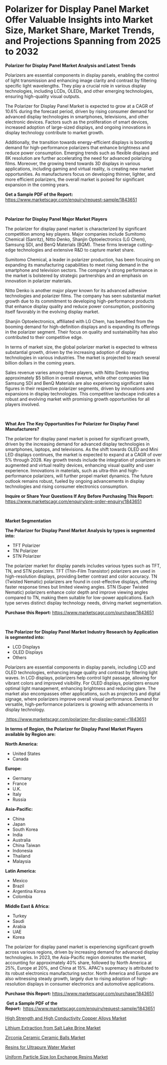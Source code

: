 <p><h1>Polarizer for Display Panel Market Offer Valuable Insights into Market Size, Market Share, Market Trends, and Projections Spanning from 2025 to 2032</h1></p><p><strong>Polarizer for Display Panel Market Analysis and Latest Trends</strong></p>
<p><p>Polarizers are essential components in display panels, enabling the control of light transmission and enhancing image clarity and contrast by filtering specific light wavelengths. They play a crucial role in various display technologies, including LCDs, OLEDs, and other emerging technologies, ensuring high-quality visual outputs.</p><p>The Polarizer for Display Panel Market is expected to grow at a CAGR of 10.6% during the forecast period, driven by rising consumer demand for advanced display technologies in smartphones, televisions, and other electronic devices. Factors such as the proliferation of smart devices, increased adoption of large-sized displays, and ongoing innovations in display technology contribute to market growth.</p><p>Additionally, the transition towards energy-efficient displays is boosting demand for high-performance polarizers that enhance brightness and reduce power consumption. Emerging trends such as flexible displays and 8K resolution are further accelerating the need for advanced polarizing films. Moreover, the growing trend towards 3D displays in various applications, including gaming and virtual reality, is creating new market opportunities. As manufacturers focus on developing thinner, lighter, and more efficient polarizers, the overall market is poised for significant expansion in the coming years.</p></p>
<p><strong>Get a Sample PDF of the Report:&nbsp;</strong> <a href="https://www.marketscagr.com/enquiry/request-sample/1843651?utm_campaign=1944&utm_medium=2&utm_source=Github&utm_content=ia&utm_term=03042025&utm_id=polarizer-for-display-panel">https://www.marketscagr.com/enquiry/request-sample/1843651</a></p>
<p>&nbsp;</p>
<p><strong>Polarizer for Display Panel Major Market Players</strong></p>
<p><p>The polarizer for display panel market is characterized by significant competition among key players. Major companies include Sumitomo Chemical (Sanritz), Nitto Denko, Shanjin Optoelectronics (LG Chem), Samsung SDI, and BenQ Materials (BQM). These firms leverage cutting-edge technologies and extensive R&D to capture market share.</p><p>Sumitomo Chemical, a leader in polarizer production, has been focusing on expanding its manufacturing capabilities to meet rising demand in the smartphone and television sectors. The company's strong performance in the market is bolstered by strategic partnerships and an emphasis on innovation in polarizer materials.</p><p>Nitto Denko is another major player known for its advanced adhesive technologies and polarizer films. The company has seen substantial market growth due to its commitment to developing high-performance products that enhance display quality and reduce power consumption, positioning itself favorably in the evolving display market.</p><p>Shanjin Optoelectronics, affiliated with LG Chem, has benefited from the booming demand for high-definition displays and is expanding its offerings in the polarizer segment. Their focus on quality and sustainability has also contributed to their competitive edge.</p><p>In terms of market size, the global polarizer market is expected to witness substantial growth, driven by the increasing adoption of display technologies in various industries. The market is projected to reach several billion dollars in the coming years.</p><p>Sales revenue varies among these players, with Nitto Denko reporting approximately $5 billion in overall revenue, while other companies like Samsung SDI and BenQ Materials are also experiencing significant sales figures in their respective polarizer segments, driven by innovations and expansions in display technologies. This competitive landscape indicates a robust and evolving market with promising growth opportunities for all players involved.</p></p>
<p>&nbsp;</p>
<p><strong>What Are The Key Opportunities For Polarizer for Display Panel Manufacturers?</strong></p>
<p><p>The polarizer for display panel market is poised for significant growth, driven by the increasing demand for advanced display technologies in smartphones, laptops, and televisions. As the shift towards OLED and Mini LED displays continues, the market is expected to expand at a CAGR of over 5% through 2028. Key growth trends include the integration of polarizers in augmented and virtual reality devices, enhancing visual quality and user experience. Innovations in materials, such as ultra-thin and high-performance polarizers, will further propel market dynamics. The future outlook remains robust, fueled by ongoing advancements in display technologies and rising consumer electronics consumption.</p></p>
<p><strong>Inquire or Share Your Questions If Any Before Purchasing This Report:</strong> <a href="https://www.marketscagr.com/enquiry/pre-order-enquiry/1843651?utm_campaign=1944&utm_medium=2&utm_source=Github&utm_content=ia&utm_term=03042025&utm_id=polarizer-for-display-panel">https://www.marketscagr.com/enquiry/pre-order-enquiry/1843651</a></p>
<p>&nbsp;</p>
<p><strong>Market Segmentation</strong></p>
<p><strong>The Polarizer for Display Panel Market Analysis by types is segmented into:</strong></p>
<p><ul><li>TFT Polarizer</li><li>TN Polarizer</li><li>STN Polarizer</li></ul></p>
<p><p>The polarizer market for display panels includes various types such as TFT, TN, and STN polarizers. TFT (Thin-Film Transistor) polarizers are used in high-resolution displays, providing better contrast and color accuracy. TN (Twisted Nematic) polarizers are found in cost-effective displays, offering faster response times but limited viewing angles. STN (Super Twisted Nematic) polarizers enhance color depth and improve viewing angles compared to TN, making them suitable for low-power applications. Each type serves distinct display technology needs, driving market segmentation.</p></p>
<p><strong>Purchase this Report:&nbsp;</strong><a href="https://www.marketscagr.com/purchase/1843651?utm_campaign=1944&utm_medium=2&utm_source=Github&utm_content=ia&utm_term=03042025&utm_id=polarizer-for-display-panel">https://www.marketscagr.com/purchase/1843651</a></p>
<p>&nbsp;</p>
<p><strong>The Polarizer for Display Panel Market Industry Research by Application is segmented into:</strong></p>
<p><ul><li>LCD Displays</li><li>OLED Displays</li><li>Others</li></ul></p>
<p><p>Polarizers are essential components in display panels, including LCD and OLED technologies, enhancing image quality and contrast by filtering light waves. In LCD displays, polarizers help control light passage, allowing for vibrant colors and improved visibility. For OLED displays, polarizers ensure optimal light management, enhancing brightness and reducing glare. The market also encompasses other applications, such as projectors and digital signage, where polarizers improve overall visual performance. Demand for versatile, high-performance polarizers is growing with advancements in display technology.</p></p>
<p><a href="https://www.marketscagr.com/polarizer-for-display-panel-r1843651?utm_campaign=1944&utm_medium=2&utm_source=Github&utm_content=ia&utm_term=03042025&utm_id=polarizer-for-display-panel">&nbsp;https://www.marketscagr.com/polarizer-for-display-panel-r1843651</a></p>
<p><strong>In terms of Region, the Polarizer for Display Panel Market Players available by Region are:</strong></p>
<p>
    <p> <strong> North America: </strong>
        <ul>
            <li>United States</li>
            <li>Canada</li>
        </ul>
        </p> 
    <p> <strong> Europe: </strong>
        <ul>
            <li>Germany</li>
            <li>France</li>
            <li>U.K.</li>
            <li>Italy</li>
            <li>Russia</li>
        </ul>
        </p> 
    <p> <strong> Asia-Pacific: </strong>
        <ul>
            <li>China</li>
            <li>Japan</li>
            <li>South Korea</li>
            <li>India</li>
            <li>Australia</li>
            <li>China Taiwan</li>
            <li>Indonesia</li>
            <li>Thailand</li>
            <li>Malaysia</li>
        </ul>
        </p> 
    <p> <strong> Latin America: </strong>
        <ul>
            <li>Mexico</li>
            <li>Brazil</li>
            <li>Argentina Korea</li>
            <li>Colombia</li>
        </ul>
        </p> 
    <p> <strong> Middle East & Africa: </strong>
        <ul>
            <li>Turkey</li>
            <li>Saudi</li>
            <li>Arabia</li>
            <li>UAE</li>
            <li>Korea</li>
        </ul>
    </p>
    </p>
<p><p>The polarizer for display panel market is experiencing significant growth across various regions, driven by increasing demand for advanced display technologies. In 2023, the Asia-Pacific region dominates the market, accounting for approximately 40% share, followed by North America at 25%, Europe at 20%, and China at 15%. APAC's supremacy is attributed to its robust electronics manufacturing sector. North America and Europe are also witnessing steady growth, largely due to rising adoption of high-resolution displays in consumer electronics and automotive applications.</p></p>
<p><strong>Purchase this Report: </strong><a href="https://www.marketscagr.com/purchase/1843651?utm_campaign=1944&utm_medium=2&utm_source=Github&utm_content=ia&utm_term=03042025&utm_id=polarizer-for-display-panel">https://www.marketscagr.com/purchase/1843651</a></p>
<p>&nbsp;<strong>Get a Sample PDF of the Report:&nbsp;&nbsp;</strong><a href="https://www.marketscagr.com/enquiry/request-sample/1843651?utm_campaign=1944&utm_medium=2&utm_source=Github&utm_content=ia&utm_term=03042025&utm_id=polarizer-for-display-panel">https://www.marketscagr.com/enquiry/request-sample/1843651</a></p>
<p><strong></strong></p>
<p><p><a href="https://github.com/darouthiamnl/Market-Research-Report-List-1/blob/main/high-strength-and-high-conductivity-copper-alloys-market.md?utm_campaign=1944&utm_medium=2&utm_source=Github&utm_content=ia&utm_term=03042025&utm_id=polarizer-for-display-panel">High Strength and High Conductivity Copper Alloys Market</a></p><p><a href="https://github.com/duerknikko44/Market-Research-Report-List-1/blob/main/lithium-extraction-from-salt-lake-brine-market.md?utm_campaign=1944&utm_medium=2&utm_source=Github&utm_content=ia&utm_term=03042025&utm_id=polarizer-for-display-panel">Lithium Extraction from Salt Lake Brine Market</a></p><p><a href="https://github.com/Chiragrp22/Market-Research-Report-List-7/blob/main/zirconia-ceramic-ceramic-balls-market.md?utm_campaign=1944&utm_medium=2&utm_source=Github&utm_content=ia&utm_term=03042025&utm_id=polarizer-for-display-panel">Zirconia Ceramic Ceramic Balls Market</a></p><p><a href="https://github.com/kreilkoffas4/Market-Research-Report-List-1/blob/main/resins-for-ultrapure-water-market.md?utm_campaign=1944&utm_medium=2&utm_source=Github&utm_content=ia&utm_term=03042025&utm_id=polarizer-for-display-panel">Resins for Ultrapure Water Market</a></p><p><a href="https://github.com/poskaturovtl/Market-Research-Report-List-1/blob/main/uniform-particle-size-ion-exchange-resins-market.md?utm_campaign=1944&utm_medium=2&utm_source=Github&utm_content=ia&utm_term=03042025&utm_id=polarizer-for-display-panel">Uniform Particle Size Ion Exchange Resins Market</a></p></p>